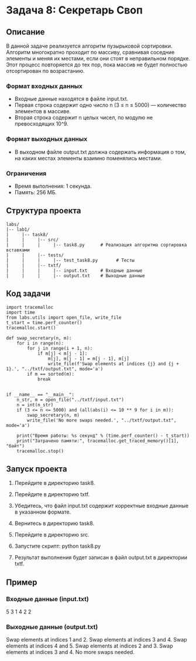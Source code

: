 # Задача 8: Секретарь Своп

## Описание

В данной задаче реализуется алгоритм пузырьковой сортировки. Алгоритм многократно проходит по массиву, сравнивая соседние элементы и меняя их местами, если они стоят в неправильном порядке. Этот процесс повторяется до тех пор, пока массив не будет полностью отсортирован по возрастанию.

### Формат входных данных
- Входные данные находятся в файле input.txt.
- Первая строка содержит одно число n (3 ≤ n ≤ 5000) — количество элементов в массиве.
- Вторая строка содержит n целых чисел, по модулю не превосходящих 10^9.

### Формат выходных данных
- В выходном файле output.txt должна содержать информация о том, на каких местах элементы взаимно поменялись местами.

### Ограничения
- Время выполнения: 1 секунда.
- Память: 256 МБ.

## Структура проекта
```
labs/
|-- lab1/
|     |-- task8/
|     |     |-- src/
|     |     |     |-- task8.py      # Реализация алгоритма сортировка вставками
|     |     |-- tests/
|     |     |     |-- test_task8.py       # Тесты
|     |     |-- txtf/
|     |     |     |-- input.txt     # Входные данные
|     |     |     |-- output.txt    # Выходные данные
```
## Код задачи
```
import tracemalloc
import time
from labs.utils import open_file, write_file
t_start = time.perf_counter()
tracemalloc.start()

def swap_secretary(n, m):
    for i in range(n):
        for j in range(i + 1, n):
            if m[j] < m[j - 1]:
                m[j], m[j - 1] = m[j - 1], m[j]
                write_file(f'Swap elements at indices {j} and {j + 1}.', "../txtf/output.txt", mode='a')
        if m == sorted(m):
            break


if __name__ == "__main__":
    n_str, m = open_file("../txtf/input.txt")
    n = int(n_str)
    if (3 <= n <= 5000) and (all(abs(i) <= 10 ** 9 for i in m)):
        swap_secretary(n, m)
        write_file('No more swaps needed.', "../txtf/output.txt", mode='a')

    print("Время работы: %s секунд" % (time.perf_counter() - t_start))
    print("Затрачено памяти:", tracemalloc.get_traced_memory()[1], "байт")
    tracemalloc.stop()
```
## Запуск проекта

1. Перейдите в директорию task8.
2. Перейдите в директорию txtf.
3. Убедитесь, что файл input.txt содержит корректные входные данные в указанном формате.
4. Вернитесь в директорию task8.
5. Перейдите в директорию src.
6. Запустите скрипт:
      python task8.py
   
7. Результат выполнения будет записан в файл output.txt в директории txtf.

## Пример

### Входные данные (input.txt)
5
3 1 4 2 2

### Выходные данные (output.txt)
Swap elements at indices 1 and 2.
Swap elements at indices 3 and 4.
Swap elements at indices 4 and 5.
Swap elements at indices 2 and 3.
Swap elements at indices 3 and 4.
No more swaps needed.
